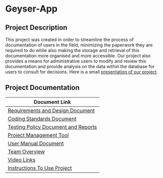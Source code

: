 
# Geyser-App
## Project Description

This project was created in order to streamline the process of documentation of users in the field, minimizing the paperwork they are required to do while also making the storage and retrieval of this documentation more organised and more accessible. Our project also provides a means for administrative users to modify and review this documentation and provide analysis on the data within the database for users to consult for decisions.
Here is a small [presentation of our project](https://docs.google.com/presentation/d/1xICeRGB4ehxdEXqtKuh0Z0VhfssekH4d5iFK081mzyo/present?usp=sharing). 

## Project Documentation
| Document Link                                                                                 |
|-----------------------------------------------------------------------------------------------|
|[Requirements and Design Document](Documentation/Requirements%20and%20Design/HighTech_SRS.pdf)                                             |
|[Coding Standards Document](Documentation/Coding%20Standards/Coding%20Standards.pdf)                                                  	|
|[Testing Policy Document and Reports](/Documentation/Testing%20Policy%20and%20Reports/Testing%20Policy%20Document.pdf)                                          |
|[Project Management Tool](https://app.zenhub.com/workspaces/hightech-geyser-zen-5ccb197b77bc5b0505df96fe/board?repos=182156319)                                          |
|[User Manual Document](/Documentation/User%20Manual/User%20manual%20Final%20one.pdf)                                                      	|
|[Team Overview](/Documentation/Team%20Overview/TeamOverview.md)                              	|
|[Video Links](/Documentation/Video%20Links/Videos.md)|
|[Instructions To Use Project](/Documentation/Instructions/Instructions.md)                              	|
